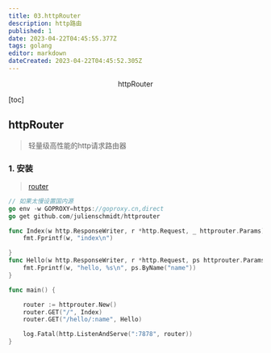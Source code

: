 ```yaml
---
title: 03.httpRouter
description: http路由
published: 1
date: 2023-04-22T04:45:55.377Z
tags: golang
editor: markdown
dateCreated: 2023-04-22T04:45:52.305Z
---
```


<center>httpRouter</center>



[toc]





## httpRouter

> 轻量级高性能的http请求路由器



### 1. 安装

> [router](https://pkg.go.dev/github.com/julienschmidt/httprouter)

```go
// 如果太慢设置国内源
go env -w GOPROXY=https://goproxy.cn,direct
go get github.com/julienschmidt/httprouter
```

```go
func Index(w http.ResponseWriter, r *http.Request, _ httprouter.Params) {
	fmt.Fprintf(w, "index\n")

}
func Hello(w http.ResponseWriter, r *http.Request, ps httprouter.Params) {
	fmt.Fprintf(w, "hello, %s\n", ps.ByName("name"))
}

func main() {

	router := httprouter.New()
	router.GET("/", Index)
	router.GET("/hello/:name", Hello)

	log.Fatal(http.ListenAndServe(":7878", router))
}
```

